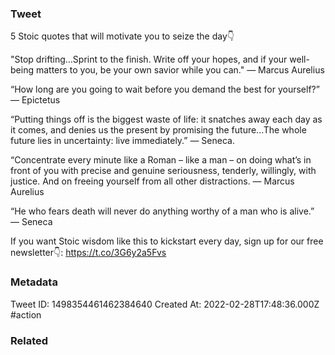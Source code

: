 ### Tweet
5 Stoic quotes that will motivate you to seize the day👇

"Stop drifting…Sprint to the finish. Write off your hopes, and if your well-being matters to you, be your own savior while you can." — Marcus Aurelius

“How long are you going to wait before you demand the best for yourself?” — Epictetus

“Putting things off is the biggest waste of life: it snatches away each day as it comes, and denies us the present by promising the future...The whole future lies in uncertainty: live immediately.”  — Seneca.

“Concentrate every minute like a Roman – like a man – on doing what’s in front of you with precise and genuine seriousness, tenderly, willingly, with justice. And on freeing yourself from all other distractions.  — Marcus Aurelius

“He who fears death will never do anything worthy of a man who is alive.”  — Seneca

If you want Stoic wisdom like this to kickstart every day, sign up for our free newsletter👇: https://t.co/3G6y2a5Fvs

### Metadata
Tweet ID: 1498354461462384640
Created At: 2022-02-28T17:48:36.000Z
#action

### Related

